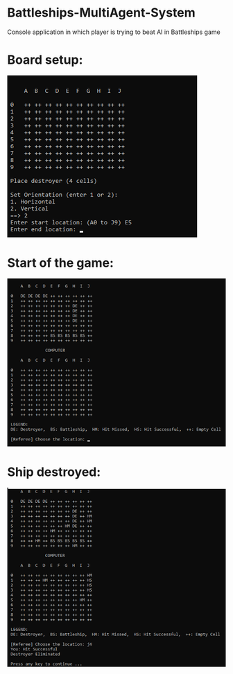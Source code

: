 # Battleships-MultiAgent-System
Console application in which player is trying to beat AI in Battleships game

<h1> Board setup: </h1>

![](Images/Battleships1.png)


<h1> Start of the game: </h1>

![](Images/Battleships2.png)


<h1> Ship destroyed: </h1>

![](Images/Battleships3.png)

